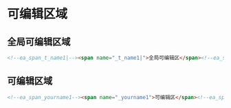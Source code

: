 # 可编辑区域

## 全局可编辑区域

```html
<!--ea_span_t_name1|--><span name="_t_name1|">全局可编辑区</span><!--ea_span_t_name1|-->
```

## 可编辑区域

```html
<!--ea_span_yourname1--><span name="_yourname1">可编辑区</span><!--ea_span_yourname1-->
```